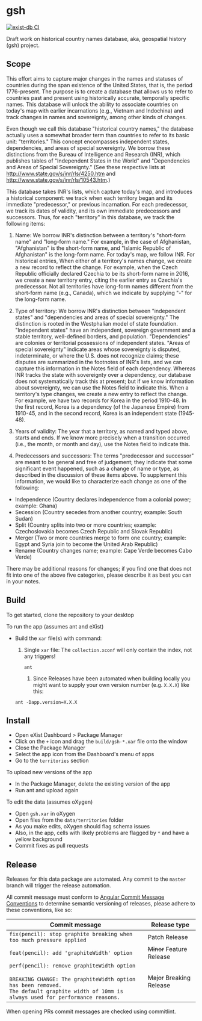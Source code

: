# gsh

[![exist-db CI](https://github.com/joewiz/gsh/actions/workflows/build.yml/badge.svg)](https://github.com/joewiz/gsh/actions/workflows/build.yml)

Draft work on historical country names database, aka, geospatial history (gsh) project.

## Scope

This effort aims to capture major changes in the names and statuses of countries during the span existence of the United States, that is, the period 1776-present. The purpose is to create a database that allows us to refer to countries past and present using historically accurate, temporally specific names. This database will unlock the ability to associate countries on today's map with earlier incarnations (e.g., Vietnam and Indochina) and track changes in names and sovereignty, among other kinds of changes.

Even though we call this database "historical country names," the database actually uses a somewhat broader term than countries to refer to its basic unit: "territories." This concept encompasses independent states, dependencies, and areas of special sovereignty. We borrow these distinctions from the Bureau of Intelligence and Research (INR), which publishes tables of "Independent States in the World" and "Dependencies and Areas of Special Sovereignty." (See these respective lists at http://www.state.gov/s/inr/rls/4250.htm and http://www.state.gov/s/inr/rls/10543.htm.) 

This database takes INR's lists, which capture today's map, and introduces a historical component: we track when each territory began and its immediate "predecessor," or previous incarnation. For each predecessor, we track its dates of validity, and its own immediate predecessors and successors. Thus, for each "territory" in this database, we track the following items:

1. Name: We borrow INR's distinction between a territory's "short-form name" and "long-form name." For example, in the case of Afghanistan, "Afghanistan" is the short-form name, and "Islamic Republic of Afghanistan" is the long-form name. For today's map, we follow INR. For historical entries, When either of a territory's names change, we create a new record to reflect the change. For example, when the Czech Republic officially declared Czechia to be its short-form name in 2016, we create a new territory entry, citing the earlier entry as Czechia's predecessor. Not all territories have long-form names different from the short-form name (e.g., Canada), which we indicate by supplying "-" for the long-form name.

2. Type of territory: We borrow INR's distinction between "independent states" and "dependencies and areas of special sovereignty." The distinction is rooted in the Westphalian model of state foundation. "Independent states" have an independent, sovereign government and a stable territory, well-defined borders, and population. "Dependencies" are colonies or territorial possessions of independent states. "Areas of special sovereignty" indicate areas whose sovereignty is disputed, indeterminate, or where the U.S. does not recognize claims; these disputes are summarized in the footnotes of INR's lists, and we can capture this information in the Notes field of each dependency. Whereas INR tracks the state with sovereignty over a dependency, our database does not systematically track this at present; but if we know information about sovereignty, we can use the Notes field to indicate this. When a territory's type changes, we create a new entry to reflect the change. For example, we have two records for Korea in the period 1910-48. In the first record, Korea is a dependency (of the Japanese Empire) from 1910-45, and in the second record, Korea is an independent state (1945-48).

3. Years of validity: The year that a territory, as named and typed above, starts and ends. If we know more precisely when a transition occurred (i.e., the month, or month and day), use the Notes field to indicate this.

4. Predecessors and successors: The terms "predecessor and successor" are meant to be general and free of judgement; they indicate that some significant event happened, such as a change of name or type, as described in the discussion of these items above. To supplement this information, we would like to characterize each change as one of the following:

- Independence (Country declares independence from a colonial power; example: Ghana)
- Secession (Country secedes from another country; example: South Sudan)
- Split (Country splits into two or more countries; example: Czechoslovakia becomes Czech Republic and Slovak Republic)
- Merger (Two or more countries merge to form one country; example: Egypt and Syria join to become the United Arab Republic)
- Rename (Country changes name; example: Cape Verde becomes Cabo Verde)

There may be additional reasons for changes; if you find one that does not fit into one of the above five categories, please describe it as best you can in your notes.

## Build

To get started, clone the repository to your desktop

To run the app (assumes ant and eXist)
- Build the `xar` file(s) with command:    
    1. Single `xar` file: The `collection.xconf` will only contain the index, not any triggers!
        ```shell
        ant
        ```

        1. Since Releases have been automated when building locally you might want to supply your own version number (e.g. `X.X.X`) like this:

    ```shell
    ant -Dapp.version=X.X.X
    ```

## Install

- Open eXist Dashboard > Package Manager
- Click on the `+` icon and drag the `build/gsh-*.xar` file onto the window 
- Close the Package Manager
- Select the app icon from the Dashboard's menu of apps
- Go to the `territories` section

To upload new versions of the app
- In the Package Manager, delete the existing version of the app
- Run ant and upload again

To edit the data (assumes oXygen)
- Open `gsh.xar` in oXygen
- Open files from the `data/territories` folder
- As you make edits, oXygen should flag schema issues
- Also, in the app, cells with likely problems are flagged by `*` and have a yellow background
- Commit fixes as pull requests

## Release

Releases for this data package are automated. Any commit to the `master` branch will trigger the release automation.

All commit message must conform to [Angular Commit Message Conventions](https://github.com/angular/angular.js/blob/master/DEVELOPERS.md#-git-commit-guidelines) to determine semantic versioning of releases, please adhere to these conventions, like so:

| Commit message  | Release type |
|-----------------|--------------|
| `fix(pencil): stop graphite breaking when too much pressure applied` | Patch Release |
| `feat(pencil): add 'graphiteWidth' option` | ~~Minor~~ Feature Release |
| `perf(pencil): remove graphiteWidth option`<br/><br/>`BREAKING CHANGE: The graphiteWidth option has been removed.`<br/>`The default graphite width of 10mm is always used for performance reasons.` | ~~Major~~ Breaking Release |

When opening PRs commit messages are checked using commitlint.

